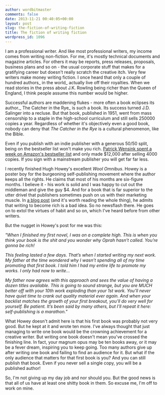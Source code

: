 ```yaml
---
author: wordbitmaster
comments: false
date: 2013-11-21 00:40:05+00:00
layout: post
slug: the-fiction-of-writing-fiction
title: The fiction of writing fiction
wordpress_id: 1096
---
```


I am a professional writer. And like most professional writers, my income comes from writing non-fiction. For me, it's mostly technical documents and magazine articles. For others it may be reports, press releases, proposals, business plans and so on - the usual corporate stuff that makes for a gratifying career but doesn't really scratch the creative itch. Very few writers make money writing fiction. I once heard that only a couple of hundred authors_ in the world_ actually live off their royalties. When we read stories in the press about J.K. Rowling being richer than the Queen of England, I think people assume this number would be higher.

Successful authors are maddening flukes - more often a book eclipses its author._ The Catcher in the Rye_ is such a book. Its success turned J.D. Salinger into a recluse. But that book, published in 1951, went from mass censorship to a staple in the high-school curriculum and still sells 250000 copies a year. Regardless of whether it's objectively even a good book, nobody can deny that _The Catcher in the Rye_ is a cultural phenomenon, like the Bible.

Even if you publish with an indie publisher with a generous 50/50 split, being on the bestseller list won't make you rich. [Patrick Wensink spent a week on Amazon's bestseller list](http://www.salon.com/2013/03/15/hey_amazon_wheres_my_money/) and only made $12,000 after selling 4000 copies. If you sign with a mainstream publisher you will get far far less.

I recently finished Hugh Howey's excellent _Wool Omnibus_. Howey is a poster boy for the burgeoning self-publishing movement where the author keeps all the rights. He claims that most of his months are six-figure months. I believe it - his work is solid and I was happy to cut out the middleman and give the guy $4. And for a book that is far superior to the utter drivel that publishers sometimes push on us with their marketing muscle. In [a blog post](http://www.hughhowey.com/my-advice-to-aspiring-authors/) (and it's worth reading the whole thing), he admits that writing to become rich is a bad idea. So no newsflash there. He goes on to extol the virtues of habit and so on, which I've heard before from other writers.

But the nugget in Howey's post for me was this:

_"When I finished my first novel, I was on a complete high. This is when you think your book is the shit and you wonder why Oprah hasn’t called. You’re gonna be rich!_

_This feeling lasted a few days. That’s when I started writing my next work. My father at the time wondered why I wasn’t spending all of my time promoting that first book. I told him I had my entire life to promote my works. I only had _now_ to write..._

_My father now agrees with this approach and sees the value of having a dozen titles available. This is going to sound strange, but you are MUCH better off with your 10th work exploding than your 1st work. You’ll never have quiet time to crank out quality material ever again. And when your backlist matches the growth of your first breakout, you’ll do very well for yourself. Be patient. It’s been said by many others, but I’ll repeat it here: self-publishing is a marathon."_

What Howey doesn't admit here is that his first book was probably not very good. But he kept at it and wrote ten more. I've always thought that just managing to write one book would be the crowning achievement for a creative writer. But writing one book doesn't mean you've crossed the finishing line. In fact, your magnum opus may be ten books away, or it may be a fever dream, inspiring you to keep going. Too many authors give up after writing one book and failing to find an audience for it. But what if the only audience that matters for that first book is you? And you can still publish that book. Even if you never sell a single copy, you will be a published author!

So, I'm not giving up my day job and nor should you. But the good news is that all of us have at least one shitty book in them. So excuse me, I'm off to work on mine.
